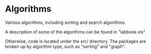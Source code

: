 Algorithms
=======

Various algorithms, including sorting and search algorithms.

A description of some of the algorithms can be found in "labbook.xls"

Otherwise, code is located under the src/ directory. The packages are broken up by algorithm type, such as "sorting" and "graph". 
